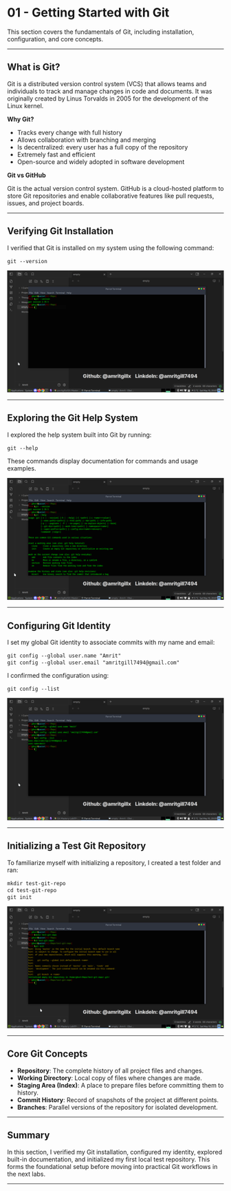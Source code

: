 # 01 - Getting Started with Git

This section covers the fundamentals of Git, including installation, configuration, and core concepts.

---

## What is Git?

Git is a distributed version control system (VCS) that allows teams and individuals to track and manage changes in code and documents. It was originally created by Linus Torvalds in 2005 for the development of the Linux kernel.

**Why Git?**

- Tracks every change with full history
- Allows collaboration with branching and merging
- Is decentralized: every user has a full copy of the repository
- Extremely fast and efficient
- Open-source and widely adopted in software development

**Git vs GitHub**

Git is the actual version control system. GitHub is a cloud-hosted platform to store Git repositories and enable collaborative features like pull requests, issues, and project boards.

---

## Verifying Git Installation

I verified that Git is installed on my system using the following command:

```
git --version
```

![Git Version](screenshots/git-version.png)

---

## Exploring the Git Help System

I explored the help system built into Git by running:

```
git --help
```

These commands display documentation for commands and usage examples.

![Git Help](screenshots/git-help.png)

---

## Configuring Git Identity

I set my global Git identity to associate commits with my name and email:

```
git config --global user.name "Amrit"
git config --global user.email "amritgill7494@gmail.com"
```

I confirmed the configuration using:

```
git config --list
```

![Git Config List](screenshots/git-config-list.png)

---

## Initializing a Test Git Repository

To familiarize myself with initializing a repository, I created a test folder and ran:

```
mkdir test-git-repo
cd test-git-repo
git init
```

![Git Init](screenshots/git-init.png)

---

## Core Git Concepts

* **Repository**: The complete history of all project files and changes.
* **Working Directory**: Local copy of files where changes are made.
* **Staging Area (Index)**: A place to prepare files before committing them to history.
* **Commit History**: Record of snapshots of the project at different points.
* **Branches**: Parallel versions of the repository for isolated development.

---

## Summary

In this section, I verified my Git installation, configured my identity, explored built-in documentation, and initialized my first local test repository. This forms the foundational setup before moving into practical Git workflows in the next labs.

---

